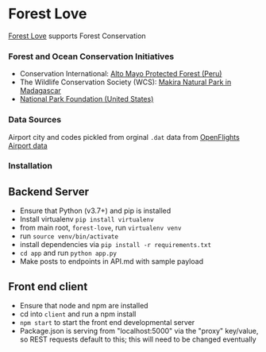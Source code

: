 # Forest Love

[Forest Love](http://www.forestlove.org/) supports Forest Conservation

### Forest and Ocean Conservation Initiatives

- Conservation International: [Alto Mayo Protected Forest (Peru)](https://www.conservation.org/stories/alto-mayo-protected-forest/Pages/overview.aspx)
- The Wildlife Conservation Society (WCS): [Makira Natural Park in Madagascar](https://madagascar.wcs.org/Makira-Carbon.aspx)
- [National Park Foundation (United States)](https://www.nationalparks.org/)

### Data Sources

Airport city and codes pickled from orginal `.dat` data from [OpenFlights Airport data](https://openflights.org/data.html)

### Installation

## Backend Server
- Ensure that Python (v3.7+) and pip is installed 
- Install virtualenv `pip install virtualenv`
- from main root, `forest-love`, run `virtualenv venv`
- run `source venv/bin/activate`
- install dependencies via `pip install -r requirements.txt`
- `cd app` and run `python app.py`
- Make posts to endpoints in API.md with sample payload

## Front end client
- Ensure that node and npm are installed
- cd into `client` and run a npm install
- `npm start` to start the front end developmental server
- Package.json is serving from "localhost:5000" via the "proxy" key/value, so REST requests default to this; this will need to be changed eventually
